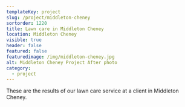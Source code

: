 ```yaml
---
templateKey: project
slug: /project/middleton-cheney
sortorder: 1220
title: Lawn care in Middleton Cheney
location: Middleton Cheney
visible: true
header: false
featured: false
featuredimage: /img/middleton-cheney.jpg
alt: Middleton Cheney Project After photo
category:
  - project
---
```


These are the results of our lawn care service at a client in Middleton Cheney.
